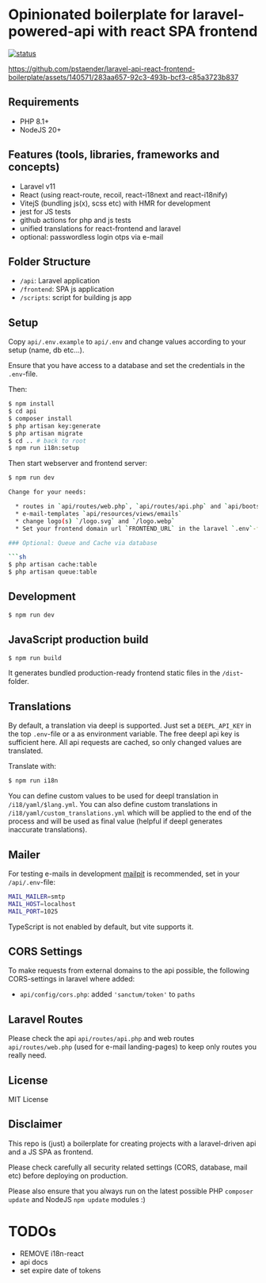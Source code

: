# Opinionated boilerplate for laravel-powered-api with react SPA frontend

[![status](https://github.com/pstaender/laravel-api-react-frontend-boilerplate/actions/workflows/specs.yml/badge.svg)](https://github.com/pstaender/laravel-api-react-frontend-boilerplate/actions)

https://github.com/pstaender/laravel-api-react-frontend-boilerplate/assets/140571/283aa657-92c3-493b-bcf3-c85a3723b837

## Requirements

  * PHP 8.1+
  * NodeJS 20+

## Features (tools, libraries, frameworks and concepts)

  * Laravel v11
  * React (using react-route, recoil, react-i18next and react-i18nify)
  * VitejS (bundling js(x), scss etc) with HMR for development
  * jest for JS tests
  * github actions for php and js tests
  * unified translations for react-frontend and laravel
  * optional: passwordless login otps via e-mail

## Folder Structure

  * `/api`: Laravel application
  * `/frontend`: SPA js application
  * `/scripts`: script for building js app

## Setup

Copy `api/.env.example` to `api/.env` and change values according to your setup (name, db etc…).

Ensure that you have access to a database and set the credentials in the `.env`-file.

Then:

```sh
$ npm install
$ cd api
$ composer install
$ php artisan key:generate
$ php artisan migrate
$ cd .. # back to root
$ npm run i18n:setup
```

Then start webserver and frontend server:

```sh
$ npm run dev

Change for your needs:

  * routes in `api/routes/web.php`, `api/routes/api.php` and `api/bootstrap/app.php`
  * e-mail-templates `api/resources/views/emails`
  * change logo(s) `/logo.svg` and `/logo.webp`
  * Set your frontend domain url `FRONTEND_URL` in the laravel `.env`-files

### Optional: Queue and Cache via database

```sh
$ php artisan cache:table
$ php artisan queue:table
```

## Development

```sh
$ npm run dev
```

## JavaScript production build

```sh
$ npm run build
```

It generates bundled production-ready frontend static files in the `/dist`-folder.

## Translations

By default, a translation via deepl is supported. Just set a `DEEPL_API_KEY` in the top `.env`-file or a as environment variable. The free deepl api key is sufficient here. All api requests are cached, so only changed values are translated.

Translate with:

```sh
$ npm run i18n
```

You can define custom values to be used for deepl translation in `/i18/yaml/$lang.yml`. You can also define custom translations in `/i18/yaml/custom_translations.yml` which will be applied to the end of the process and will be used as final value (helpful if deepl generates inaccurate translations).

## Mailer

For testing e-mails in development [mailpit](https://mailpit.axllent.org/) is recommended, set in your `/api/.env`-file:

```sh
MAIL_MAILER=smtp
MAIL_HOST=localhost
MAIL_PORT=1025
```

TypeScript is not enabled by default, but vite supports it.

## CORS Settings

To make requests from external domains to the api possible, the following CORS-settings in laravel where added:

  * `api/config/cors.php`: added `'sanctum/token'` to `paths`


## Laravel Routes

Please check the api `api/routes/api.php` and web routes `api/routes/web.php` (used for e-mail landing-pages) to keep only routes you really need.

## License

MIT License

## Disclaimer

This repo is (just) a boilerplate for creating projects with a laravel-driven api and a JS SPA as frontend.

Please check carefully all security related settings (CORS, database, mail etc) before deploying on production.

Please also ensure that you always run on the latest possible PHP `composer update` and NodeJS `npm update` modules :)

# TODOs

* REMOVE i18n-react
* api docs
* set expire date of tokens
